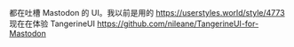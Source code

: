 <p>都在吐槽 Mastodon 的 UI。我以前是用的 <a href="https://userstyles.world/style/4773" target="_blank" rel="nofollow noopener" translate="no"><span class="invisible">https://</span><span class="">userstyles.world/style/4773</span><span class="invisible"></span></a> 现在在体验 TangerineUI <a href="https://github.com/nileane/TangerineUI-for-Mastodon" target="_blank" rel="nofollow noopener" translate="no"><span class="invisible">https://</span><span class="ellipsis">github.com/nileane/TangerineUI</span><span class="invisible">-for-Mastodon</span></a></p>